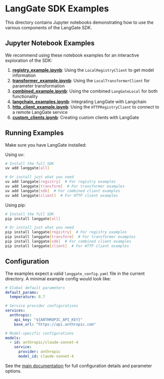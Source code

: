 # LangGate SDK Examples

This directory contains Jupyter notebooks demonstrating how to use the various components of the LangGate SDK.

## Jupyter Notebook Examples

We recommend using these notebook examples for an interactive exploration of the SDK:

1. [**registry_example.ipynb**](registry_example.ipynb):  Using the `LocalRegistryClient` to get model information
2. [**transformer_example.ipynb**](transformer_example.ipynb):  Using the `LocalTransformerClient` for parameter transformation
3. [**combined_example.ipynb**](combined_example.ipynb):  Using the combined `LangGateLocal` for both functionality
4. [**langchain_examples.ipynb**](langchain_examples.ipynb):  Integrating LangGate with Langchain
5. [**http_client_example.ipynb**](http_client_example.ipynb):  Using the `HTTPRegistryClient` to connect to a remote LangGate service
6. [**custom_clients.ipynb**](custom_clients.ipynb):  Creating custom clients with LangGate

## Running Examples

Make sure you have LangGate installed:

Using uv:
```bash
# Install the full SDK
uv add langgate[all]

# Or install just what you need
uv add langgate[registry]  # For registry examples
uv add langgate[transform]  # For transformer examples
uv add langgate[sdk]  # For combined client examples
uv add langgate[client]  # For HTTP client examples
```

Using pip:
```bash
# Install the full SDK
pip install langgate[all]

# Or install just what you need
pip install langgate[registry]  # For registry examples
pip install langgate[transform]  # For transformer examples
pip install langgate[sdk]  # For combined client examples
pip install langgate[client]  # For HTTP client examples
```

## Configuration

The examples expect a valid `langgate_config.yaml` file in the current directory. A minimal example config would look like:

```yaml
# Global default parameters
default_params:
  temperature: 0.7

# Service provider configurations
services:
  anthropic:
    api_key: "${ANTHROPIC_API_KEY}"
    base_url: "https://api.anthropic.com"

# Model-specific configurations
models:
  - id: anthropic/claude-sonnet-4
    service:
      provider: anthropic
      model_id: claude-sonnet-4
```

See the [main documentation](../README.md) for full configuration details and parameter options.
